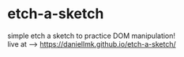 # etch-a-sketch

simple etch a sketch to practice DOM manipulation! <br/>
live at --> https://daniellmk.github.io/etch-a-sketch/
